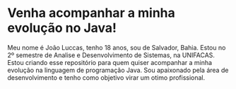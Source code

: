 # Venha acompanhar a minha evolução no Java! 

Meu nome é João Luccas, tenho 18 anos, sou de Salvador, Bahia. Estou no 2º semestre de Analise e Desenvolvimento de Sistemas, na UNIFACAS. Estou criando esse repositório para quem quiser acompanhar a minha evolução na linguagem de programação Java. 
Sou apaixonado pela área de desenvolvimento e tenho como objetivo virar um otimo profissional. 

